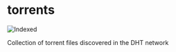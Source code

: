 torrents 
========
![Indexed](https://img.shields.io/badge/indexed-167748-blue)

Collection of torrent files discovered in the DHT network
